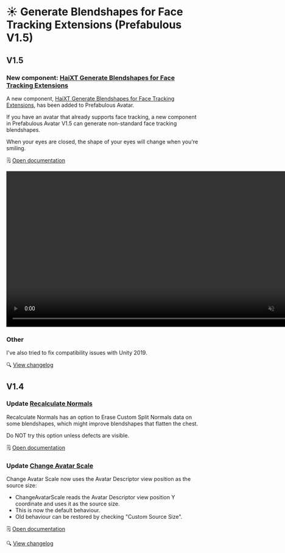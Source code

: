 ﻿# ☀️ Generate Blendshapes for Face Tracking Extensions (Prefabulous V1.5)

## V1.5

### New component: [HaiXT Generate Blendshapes for Face Tracking Extensions](/docs/products/prefabulous/universal/haixt-generate-blendshapes-for-face-tracking-extensions)

A new component, [HaiXT Generate Blendshapes for Face Tracking Extensions](/docs/products/prefabulous/universal/haixt-generate-blendshapes-for-face-tracking-extensions), has been added to Prefabulous Avatar.

If you have an avatar that already supports face tracking, a new component in Prefabulous Avatar V1.5 can generate non-standard face tracking blendshapes.

When your eyes are closed, the shape of your eyes will change when you're smiling.

🗒️ [Open documentation](/docs/products/prefabulous/universal/haixt-generate-blendshapes-for-face-tracking-extensions)

<video controls muted width="816">
<source src={'https://downscale.srv.hai-vr.dev/assets/docs/smile-f.mp4' ?? require('/docs/products/prefabulous/img/smile-f.mp4').default}/>
</video>

### Other

I've also tried to fix compatibility issues with Unity 2019.

🔍 [View changelog](/docs/changelogs/prefabulous#150)

## V1.4

### Update [Recalculate Normals](/docs/products/prefabulous/universal/recalculate-normals)

Recalculate Normals has an option to Erase Custom Split Normals data on some blendshapes, which might improve blendshapes that flatten the chest.

Do NOT try this option unless defects are visible.

🗒️ [Open documentation](/docs/products/prefabulous/universal/recalculate-normals)

### Update [Change Avatar Scale](/docs/products/prefabulous/universal/change-avatar-scale)

Change Avatar Scale now uses the Avatar Descriptor view position as the source size:
- ChangeAvatarScale reads the Avatar Descriptor view position Y coordinate and uses it as the source size.
- This is now the default behaviour.
- Old behaviour can be restored by checking "Custom Source Size".

🗒️ [Open documentation](/docs/products/prefabulous/universal/change-avatar-scale)

🔍 [View changelog](/docs/changelogs/prefabulous#140)
